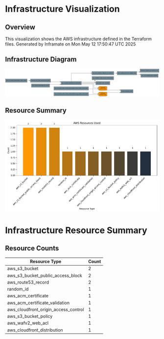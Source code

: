 # Infrastructure Visualization

## Overview

This visualization shows the AWS infrastructure defined in the Terraform files.
Generated by Inframate on Mon May 12 17:50:47 UTC 2025

## Infrastructure Diagram

![Infrastructure Diagram](infrastructure-diagram.png)

## Resource Summary

![Resource Summary](resource-summary.png)

# Infrastructure Resource Summary

## Resource Counts

| Resource Type | Count |
|--------------|-------|
| aws_s3_bucket | 2 |
| aws_s3_bucket_public_access_block | 2 |
| aws_route53_record | 2 |
| random_id | 1 |
| aws_acm_certificate | 1 |
| aws_acm_certificate_validation | 1 |
| aws_cloudfront_origin_access_control | 1 |
| aws_s3_bucket_policy | 1 |
| aws_wafv2_web_acl | 1 |
| aws_cloudfront_distribution | 1 |
